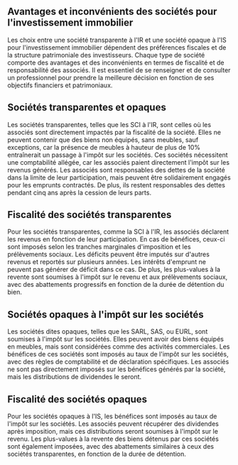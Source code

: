 ## Avantages et inconvénients des sociétés pour l'investissement immobilier

Les choix entre une société transparente à l'IR et une société opaque à l'IS pour l'investissement immobilier dépendent des préférences fiscales et de la structure patrimoniale des investisseurs. Chaque type de société comporte des avantages et des inconvénients en termes de fiscalité et de responsabilité des associés. Il est essentiel de se renseigner et de consulter un professionnel pour prendre la meilleure décision en fonction de ses objectifs financiers et patrimoniaux.

## Sociétés transparentes et opaques

Les sociétés transparentes, telles que les SCI à l'IR, sont celles où les associés sont directement impactés par la fiscalité de la société. Elles ne peuvent contenir que des biens non équipés, sans meubles, sauf exceptions, car la présence de meubles à hauteur de plus de 10% entraînerait un passage à l'impôt sur les sociétés. Ces sociétés nécessitent une comptabilité allégée, car les associés paient directement l'impôt sur les revenus générés. Les associés sont responsables des dettes de la société dans la limite de leur participation, mais peuvent être solidairement engagés pour les emprunts contractés. De plus, ils restent responsables des dettes pendant cinq ans après la cession de leurs parts.

## Fiscalité des sociétés transparentes

Pour les sociétés transparentes, comme la SCI à l'IR, les associés déclarent les revenus en fonction de leur participation. En cas de bénéfices, ceux-ci sont imposés selon les tranches marginales d'imposition et les prélèvements sociaux. Les déficits peuvent être imputés sur d'autres revenus et reportés sur plusieurs années. Les intérêts d'emprunt ne peuvent pas générer de déficit dans ce cas. De plus, les plus-values à la revente sont soumises à l'impôt sur le revenu et aux prélèvements sociaux, avec des abattements progressifs en fonction de la durée de détention du bien.

## Sociétés opaques à l'impôt sur les sociétés

Les sociétés dites opaques, telles que les SARL, SAS, ou EURL, sont soumises à l'impôt sur les sociétés. Elles peuvent avoir des biens équipés en meubles, mais sont considérées comme des activités commerciales. Les bénéfices de ces sociétés sont imposés au taux de l'impôt sur les sociétés, avec des règles de comptabilité et de déclaration spécifiques. Les associés ne sont pas directement imposés sur les bénéfices générés par la société, mais les distributions de dividendes le seront.

## Fiscalité des sociétés opaques

Pour les sociétés opaques à l'IS, les bénéfices sont imposés au taux de l'impôt sur les sociétés. Les associés peuvent récupérer des dividendes après imposition, mais ces distributions seront soumises à l'impôt sur le revenu. Les plus-values à la revente des biens détenus par ces sociétés sont également imposées, avec des abattements similaires à ceux des sociétés transparentes, en fonction de la durée de détention.